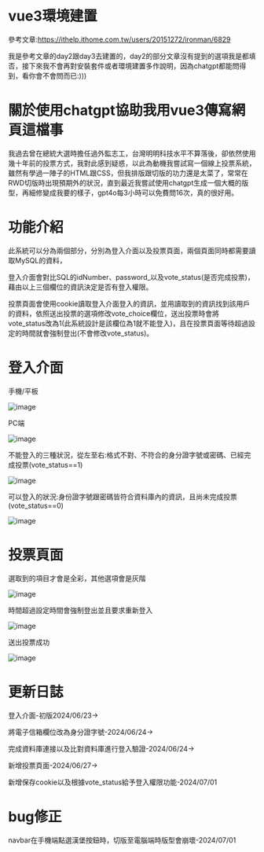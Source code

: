 # vue3環境建置
參考文章:https://ithelp.ithome.com.tw/users/20151272/ironman/6829

我是參考文章的day2跟day3去建置的，day2的部分文章沒有提到的選項我是都填否，接下來我不會再對安裝套件或者環境建置多作說明，因為chatgpt都能問得到，看你會不會問而已:)))

# 關於使用chatgpt協助我用vue3傳寫網頁這檔事
我過去曾在總統大選時擔任過外監志工，台灣明明科技水平不算落後，卻依然使用幾十年前的投票方式，我對此感到疑惑，以此為動機我嘗試寫一個線上投票系統，
雖然有學過一陣子的HTML跟CSS，但我排版跟切版的功力還是太菜了，常常在RWD切版時出現預期外的狀況，直到最近我嘗試使用chatgpt生成一個大概的版型，再細修變成我要的樣子，gpt4o每3小時可以免費問16次，真的很好用。

# 功能介紹
此系統可以分為兩個部分，分別為登入介面以及投票頁面，兩個頁面同時都需要讀取MySQL的資料，

登入介面會對比SQL的idNumber、password_以及vote_status(是否完成投票)，藉由以上三個欄位的資訊決定是否有登入權限。

投票頁面會使用cookie讀取登入介面登入的資訊，並用讀取到的資訊找到該用戶的資料，依照送出投票的選項修改vote_choice欄位，送出投票時會將vote_status改為1(此系統設計是該欄位為1就不能登入)，且在投票頁面等待超過設定的時間就會強制登出(不會修改vote_status)。


# 登入介面
手機/平板 

![image](https://github.com/Liang7414/vue3_project/blob/main/picture_github/%E5%9F%BA%E6%9C%AC%E5%8A%9F%E8%83%BD%E5%AE%8C%E6%88%90_PHONE%E7%99%BB%E5%85%A5.png)

PC端 

![image](https://github.com/Liang7414/vue3_project/blob/main/picture_github/%E5%9F%BA%E6%9C%AC%E5%8A%9F%E8%83%BD%E5%AE%8C%E6%88%90_PC%E7%99%BB%E5%85%A5.png)

不能登入的三種狀況，從左至右:格式不對、不符合的身分證字號或密碼、已經完成投票(vote_status==1)

![image](https://github.com/Liang7414/vue3_project/blob/main/picture_github/%E5%9F%BA%E6%9C%AC%E5%8A%9F%E8%83%BD%E5%AE%8C%E6%88%90_3%E7%A8%AE%E4%B8%8D%E8%83%BD%E7%99%BB%E5%85%A5%E7%9A%84%E7%8B%80%E6%B3%81.png)

可以登入的狀況:身份證字號跟密碼皆符合資料庫內的資訊，且尚未完成投票(vote_status==0)

![image](https://github.com/Liang7414/vue3_project/blob/main/picture_github/%E5%9F%BA%E6%9C%AC%E5%8A%9F%E8%83%BD%E5%AE%8C%E6%88%90_%E5%8F%AF%E4%BB%A5%E7%99%BB%E5%85%A5%E7%9A%84%E7%8B%80%E6%B3%81.png)

# 投票頁面
選取到的項目才會是全彩，其他選項會是灰階

![image](https://github.com/Liang7414/vue3_project/blob/main/picture_github/%E5%9F%BA%E6%9C%AC%E5%8A%9F%E8%83%BD%E5%AE%8C%E6%88%90_%E6%8A%95%E7%A5%A8%E9%A0%81%E9%9D%A2.png)

時間超過設定時間會強制登出並且要求重新登入

![image](https://github.com/Liang7414/vue3_project/blob/main/picture_github/%E5%9F%BA%E6%9C%AC%E5%8A%9F%E8%83%BD%E5%AE%8C%E6%88%90_cookie%E9%81%8E%E6%9C%9F.png)

送出投票成功

![image](https://github.com/Liang7414/vue3_project/blob/main/picture_github/%E5%9F%BA%E6%9C%AC%E5%8A%9F%E8%83%BD%E5%AE%8C%E6%88%90_%E9%80%81%E5%87%BA%E6%8A%95%E7%A5%A8.png)


# 更新日誌
登入介面-初版2024/06/23->

將電子信箱欄位改為身分證字號-2024/06/24->

完成資料庫連接以及比對資料庫進行登入驗證-2024/06/24->

新增投票頁面-2024/06/27->

新增保存cookie以及根據vote_status給予登入權限功能-2024/07/01

# bug修正
navbar在手機端點選漢堡按鈕時，切版至電腦端時版型會崩壞-2024/07/01




